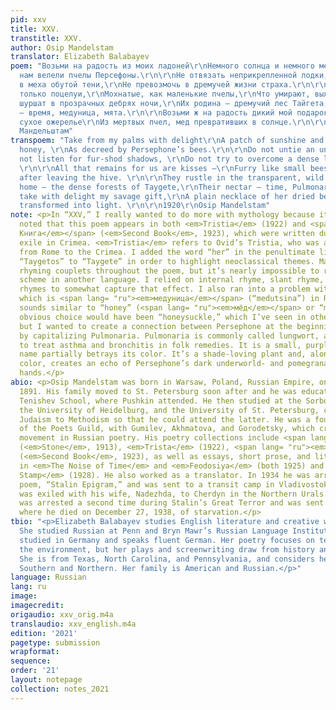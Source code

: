 ```yaml
---
pid: xxv
title: XXV.
transtitle: XXV.
author: Osip Mandelstam
translator: Elizabeth Balabayev
poem: "Возьми на радость из моих ладоней\r\nНемного солнца и немного меда,\r\nКак
  нам велели пчелы Персефоны.\r\n\r\nНе отвязать неприкрепленной лодки,\r\nНе услыхать
  в меха обутой тени,\r\nНе превозмочь в дремучей жизни страха.\r\n\r\nНам остаются
  только поцелуи,\r\nМохнатые, как маленькие пчелы,\r\nЧто умирают, вылетев из улья.\r\n\r\nОни
  шуршат в прозрачных дебрях ночи,\r\nИх родина — дремучий лес Тайгета,\r\nИх пища
  — время, медуница, мята.\r\n\r\nВозьми ж на радость дикий мой подарок,\r\nНевзрачное
  сухое ожерелье\r\nИз мертвых пчел, мед превративших в солнце.\r\n\r\n1920\r\nОсип
  Мандельштам"
transpoem: "Take from my palms with delight\r\nA patch of sunshine and a touch of
  honey, \r\nAs decreed by Persephone’s bees.\r\n\r\nDo not untie an unmoored boat,\r\nDo
  not listen for fur-shod shadows, \r\nDo not try to overcome a dense life of fear.
  \r\n\r\nAll that remains for us are kisses —\r\nFurry like small bees\r\nwho die
  after leaving the hive. \r\n\r\nThey rustle in the transparent, wild night,\r\nTheir
  home — the dense forests of Taygete,\r\nTheir nectar — time, Pulmonaria, mint.\r\n\r\nJust
  take with delight my savage gift,\r\nA plain necklace of her dried bees,\r\nHoney
  transformed into light. \r\n\r\n1920\r\nOsip Mandelstam"
note: <p>In “XXV,” I really wanted to do more with mythology because it should be
  noted that this poem appears in both <em>Tristia</em> (1922) and <span lang= "ru"><em>Вторая
  Книга</em></span> (<em>Second Book</em>, 1923), which were written during Mandelstam’s
  exile in Crimea. <em>Tristia</em> refers to Ovid’s Tristia, who was also exiled
  from Rome to the Crimea. I added the word “her” in the penultimate line and changed
  “Taygetos” to “Taygete” in order to highlight neoclassical themes. Mandelstam intersperses
  rhyming couplets throughout the poem, but it’s nearly impossible to recreate a rhyme
  scheme in another language. I relied on internal rhyme, slant rhyme, and some end
  rhymes to somewhat capture that effect. I also ran into a problem with “Pulmonaria,”
  which is <span lang= "ru"><em>медуница</em></span> (“medutsina”) in Russian, and
  sounds similar to “honey” (<span lang= "ru"><em>мёд</em></span> or “meyod”). The
  obvious choice would have been “honeysuckle,” which I’ve seen in other translations,
  but I wanted to create a connection between Persephone at the beginning of the poem
  by capitalizing Pulmonaria. Pulmonaria is commonly called lungwort, and is used
  to treat asthma and bronchitis in folk remedies. It is a small, purple flower; the
  name partially betrays its color. It’s a shade-loving plant and, along with the
  color, creates an echo of Persephone’s dark underworld- and pomegranate-stained
  hands.</p>
abio: <p>Osip Mandelstam was born in Warsaw, Poland, Russian Empire, on January 14,
  1891. His family moved to St. Petersburg soon after and he was educated at the prestigious
  Tenishev School, where Pushkin attended. He then studied at the Sorbonne in Paris,
  the University of Heidelburg, and the University of St. Petersburg, converting from
  Judaism to Methodism so that he could attend the latter. He was a founding member
  of the Poets Guild, with Gumilev, Akhmatova, and Gorodetsky, which created the Acmeist
  movement in Russian poetry. His poetry collections include <span lang= "ru"><em>Каминь</em></span>
  (<em>Stone</em>, 1913), <em>Trista</em> (1922), <span lang= "ru"><em>Вторая Книга</em></span>
  (<em>Second Book</em>, 1923), as well as essays, short prose, and literary criticism
  in <em>The Noise of Time</em> and <em>Feodosiya</em> (both 1925) and <em>The Egyptian
  Stamp</em> (1928). He also worked as a translator. In 1934 he was arrested for his
  poem, “Stalin Epigram,” and was sent to a transit camp in Vladivostok. Later, he
  was exiled with his wife, Nadezhda, to Cherdyn in the Northern Urals. Mandelstam
  was arrested a second time during Stalin’s Great Terror and was sent back to Vladivostok,
  where he died on December 27, 1938, of starvation.</p>
tbio: "<p>Elizabeth Balabayev studies English literature and creative writing (C’21).
  She studied Russian at Penn and Bryn Mawr’s Russian Language Institute. She also
  studied in Germany and speaks fluent German. Her poetry focuses on technology and
  the environment, but her plays and screenwriting draw from history and women’s stories.
  She is from Texas, North Carolina, and Pennsylvania, and considers herself both
  Southern and Northern. Her family is American and Russian.</p>"
language: Russian
lang: ru
image:
imagecredit:
origaudio: xxv_orig.m4a
translaudio: xxv_english.m4a
edition: '2021'
pagetype: submission
wrapformat:
sequence:
order: '21'
layout: notepage
collection: notes_2021
---
```

